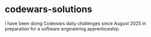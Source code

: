 # codewars-solutions
I have been doing Codewars daily challenges since August 2025 in preparation for a software engineering apprenticeship.
